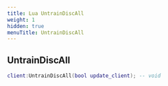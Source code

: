 ```yaml
---
title: Lua UntrainDiscAll
weight: 1
hidden: true
menuTitle: UntrainDiscAll
---
```

## UntrainDiscAll
```lua
client:UntrainDiscAll(bool update_client); -- void
```